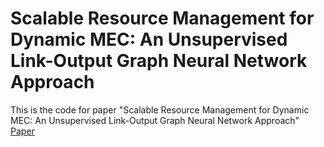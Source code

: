 # Scalable Resource Management for Dynamic MEC: An Unsupervised Link-Output Graph Neural Network Approach
This is the code for paper "Scalable Resource Management for Dynamic MEC: An Unsupervised Link-Output Graph Neural Network Approach" 
[Paper](https://arxiv.org/pdf/2306.08938.pdf)
